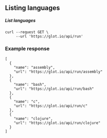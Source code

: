 ## Listing languages

##### List languages
    curl --request GET \
         --url 'https://glot.io/api/run'

### Example response
    [
      {
        "name": "assembly",
        "url": "https://glot.io/api/run/assembly"
      },
      {
        "name": "bash",
        "url": "https://glot.io/api/run/bash"
      },
      {
        "name": "c",
        "url": "https://glot.io/api/run/c"
      },
      {
        "name": "clojure",
        "url": "https://glot.io/api/run/clojure"
      }
    ]
